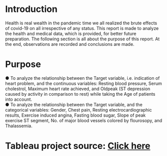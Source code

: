 <h1>Introduction</h1>

Health is real wealth in the pandemic time we all realized the brute effects of covid-19 
on all irrespective of any status. This report is made to analyze the health and 
medical data, which is provided, for better future preparation. The following section is 
all about the purpose of this report. At the end, observations are recorded and 
conclusions are made.

<h1>Purpose</h1>

 ● To analyze the relationship between the Target variable, i.e. indication of heart 
problem, and the continuous variables: Resting blood pressure, Serum 
cholestrol, Maximum heart rate achieved, and Oldpeak (ST depression 
caused by activity in comparison to rest) while taking the Age of patients 
into account. <br>
 ● To analyze the relationship between the Target variable, and the categorical 
variables: Gender, Chest pain, Resting electrocardiographic results, 
Exercise induced angina, Fasting blood sugar, Slope of peak exercise ST 
segment, No. of major blood vessels colored by flourosopy, and 
Thalassemia. <br>

<h1>Tableau project source: <a href="https://public.tableau.com/app/profile/unmilan.baruah/viz/Heartdiseaseanalysis_17220884771790/Dashboard1">Click here</a></h1>
